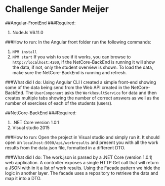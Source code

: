 # Challenge Sander Meijer

##Angular-FrontEnd
###Required: 
1. NodeJs V6.11.0

###How to run:
In the Angular front folder run the following commands:
1. `NPM install`
2. `NPM start`
If you wish to see if it works, you can browse to `http://localhost:4200`, if the NetCore-BackEnd is running it will show the data, if not, only the student overview is shown. To load the data, make sure the NetCore-BackEnd is running and refresh.


###What did I do:
Using Angular CLI I created a simple front-end showing some of the data being send from the Web API created in the NetCore-BackEnd. The `UserComponent` asks the `WorkResultService` for data and then creates multiple tabs showing the number of correct answers as well as the number of exercises of each of the students (users).

##NetCore-BackEnd
###Required: 
1. .NET Core version 1.0.1
2. Visual studio 2015

###How to run:
Open the project in Visual studio and simply run it. It should open on `localhost:5000/api/workresults` and present you with all the work results from the data.json file, formatted in a different DTO.

###What did I do:
The work.json is parsed by a .NET Core (version 1.0.1) web application. A controller exposes a single HTTP Get call that will return a JSON with in it a list of work results. Using the Facade pattern we hide the logic in another layer. The facade uses a repository to retrieve the data and map it into a DTO. 
